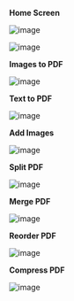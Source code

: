 **Home Screen**

![image](https://user-images.githubusercontent.com/83706912/117149996-60497c00-add5-11eb-873d-648d65f208f5.png)

![image](https://user-images.githubusercontent.com/83706912/117150032-693a4d80-add5-11eb-9c20-beba2dd34fa2.png)

**Images to PDF**

![image](https://user-images.githubusercontent.com/83706912/117150588-e82f8600-add5-11eb-97e7-a5d905bce9aa.png)

**Text to PDF**

![image](https://user-images.githubusercontent.com/83706912/117150144-82db9500-add5-11eb-8d02-a7e69c07eeb4.png)

**Add Images**

![image](https://user-images.githubusercontent.com/83706912/117150197-8e2ec080-add5-11eb-9fa7-493e59ccdc0e.png)

**Split PDF**

![image](https://user-images.githubusercontent.com/83706912/117150324-a8689e80-add5-11eb-9cb1-7f0294c2489e.png)

**Merge PDF**

![image](https://user-images.githubusercontent.com/83706912/117150344-ae5e7f80-add5-11eb-8c56-fe985c81a5d6.png)

**Reorder PDF**

![image](https://user-images.githubusercontent.com/83706912/117150368-b61e2400-add5-11eb-9e66-fdd395ff8f6f.png)

**Compress PDF**

![image](https://user-images.githubusercontent.com/83706912/117150399-bf0ef580-add5-11eb-9899-086abbdc9b29.png)

